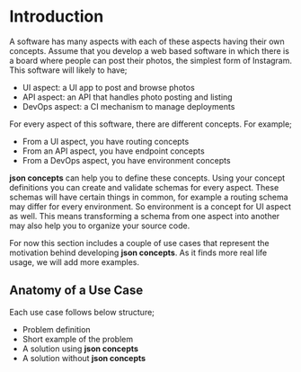 # Introduction

A software has many aspects with each of these aspects having their own
concepts. Assume that you develop a web based software in which there is a board
where people can post their photos, the simplest form of Instagram. This
software will likely to have;

- UI aspect: a UI app to post and browse photos
- API aspect: an API that handles photo posting and listing
- DevOps aspect: a CI mechanism to manage deployments

For every aspect of this software, there are different concepts. For example;

- From a UI aspect, you have routing concepts
- From an API aspect, you have endpoint concepts
- From a DevOps aspect, you have environment concepts

**json concepts** can help you to define these concepts. Using your concept
definitions you can create and validate schemas for every aspect. These schemas
will have certain things in common, for example a routing schema may differ for
every environment. So environment is a concept for UI aspect as well. This means
transforming a schema from one aspect into another may also help you to organize
your source code.

For now this section includes a couple of use cases that represent the
motivation behind developing **json concepts**. As it finds more real life
usage, we will add more examples.

## Anatomy of a Use Case

Each use case follows below structure;

- Problem definition
- Short example of the problem
- A solution using **json concepts**
- A solution without **json concepts**
